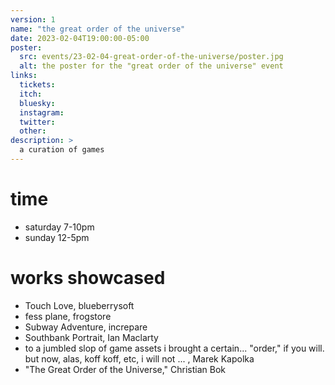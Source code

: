 ```yaml
---
version: 1
name: "the great order of the universe"
date: 2023-02-04T19:00:00-05:00
poster:
  src: events/23-02-04-great-order-of-the-universe/poster.jpg
  alt: the poster for the "great order of the universe" event
links:
  tickets:
  itch:
  bluesky:
  instagram:
  twitter:
  other:
description: >
  a curation of games
---
```


# time
- saturday 7-10pm
- sunday 12-5pm

# works showcased
- Touch Love, blueberrysoft
- fess plane, frogstore
- Subway Adventure, increpare
- Southbank Portrait, Ian Maclarty
- to a jumbled slop of game assets i brought a certain... "order," if you will. but now, alas, koff koff, etc, i will not ... , Marek Kapolka
- "The Great Order of the Universe," Christian Bok